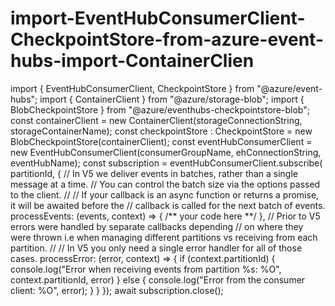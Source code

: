 # import-EventHubConsumerClient-CheckpointStore-from-azure-event-hubs-import-ContainerClien
import { EventHubConsumerClient, CheckpointStore } from "@azure/event-hubs"; import { ContainerClient } from "@azure/storage-blob"; import { BlobCheckpointStore } from "@azure/eventhubs-checkpointstore-blob";  const containerClient = new ContainerClient(storageConnectionString, storageContainerName); const checkpointStore : CheckpointStore = new BlobCheckpointStore(containerClient); const eventHubConsumerClient = new EventHubConsumerClient(consumerGroupName, ehConnectionString, eventHubName);  const subscription = eventHubConsumerClient.subscribe(   partitionId, {     // In V5 we deliver events in batches, rather than a single message at a time.     // You can control the batch size via the options passed to the client.     //     // If your callback is an async function or returns a promise, it will be awaited before the     // callback is called for the next batch of events.      processEvents: (events, context) => { /** your code here **/ },      // Prior to V5 errors were handled by separate callbacks depending      // on where they were thrown i.e when managing different partitions vs receiving from each partition.     //      // In V5 you only need a single error handler for all of those cases.     processError: (error, context) => {        if (context.partitionId) {         console.log("Error when receiving events from partition %s: %O", context.partitionId, error)       } else {         console.log("Error from the consumer client: %O", error);       }     } });    await subscription.close();
